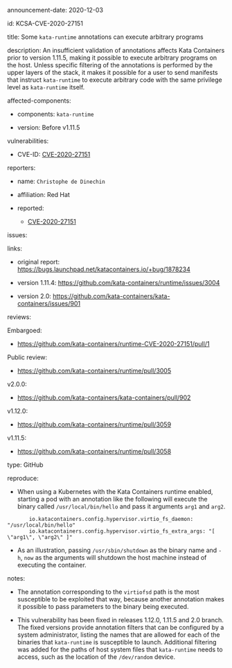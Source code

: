 announcement-date: 2020-12-03

id: KCSA-CVE-2020-27151

title: Some `kata-runtime` annotations can execute arbitrary programs

description: An insufficient validation of annotations affects Kata Containers
prior to version 1.11.5, making it possible to execute arbitrary programs on the
host. Unless specific filtering of the annotations is performed by the upper
layers of the stack, it makes it possible for a user to send manifests that
instruct `kata-runtime` to execute arbitrary code with the same privilege level as
`kata-runtime` itself.

affected-components:

 - components: `kata-runtime`

 - version: Before v1.11.5

vulnerabilities:

 - CVE-ID: [CVE-2020-27151](https://cve.mitre.org/cgi-bin/cvename.cgi?name=2020-27151)

reporters:

 - name: `Christophe de Dinechin`

 - affiliation: Red Hat

 - reported:

   - [CVE-2020-27151](https://cve.mitre.org/cgi-bin/cvename.cgi?name=2020-27151)

issues:

  links:

   - original report: https://bugs.launchpad.net/katacontainers.io/+bug/1878234

   - version 1.11.4: https://github.com/kata-containers/runtime/issues/3004

   - version 2.0: https://github.com/kata-containers/kata-containers/issues/901

 reviews:

  Embargoed:

   - https://github.com/kata-containers/runtime-CVE-2020-27151/pull/1

  Public review:

   - https://github.com/kata-containers/runtime/pull/3005

  v2.0.0:

   - https://github.com/kata-containers/kata-containers/pull/902

  v1.12.0:

   - https://github.com/kata-containers/runtime/pull/3059

  v1.11.5:

   - https://github.com/kata-containers/runtime/pull/3058

  type: GitHub

reproduce:

 - When using a Kubernetes with the Kata Containers runtime enabled, starting a
   pod with an annotation like the following will execute the binary called
   `/usr/local/bin/hello` and pass it arguments `arg1` and `arg2`.

```
       io.katacontainers.config.hypervisor.virtio_fs_daemon: "/usr/local/bin/hello"
       io.katacontainers.config.hypervisor.virtio_fs_extra_args: "[ \"arg1\", \"arg2\" ]"
```

 - As an illustration, passing `/usr/sbin/shutdown` as the binary name and `-h`,
   `now` as the arguments will shutdown the host machine instead of executing
   the container.

notes:

  - The annotation corresponding to the `virtiofsd` path is the most susceptible
    to be exploited that way, because another annotation makes it possible to
    pass parameters to the binary being executed.

  - This vulnerability has been fixed in releases 1.12.0, 1.11.5 and 2.0 branch.
    The fixed versions provide annotation filters that can be configured by a
    system administrator, listing the names that are allowed for each of the
    binaries that `kata-runtime` is susceptible to launch. Additional filtering
    was added for the paths of host system files that `kata-runtime` needs to
    access, such as the location of the `/dev/random` device.
